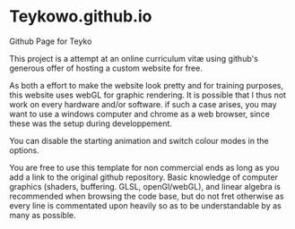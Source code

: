 # Teykowo.github.io
Github Page for Teyko

This project is a attempt at an online curriculum vitæ using github's generous offer of hosting a custom website for free.

As both a effort to make the website look pretty and for training purposes, this website uses webGL for graphic rendering.
It is possible that I thus not work on every hardware and/or software. if such a case arises, 
you may want to use a windows computer and chrome as a web browser, since these was the setup during developpement.

You can disable the starting animation and switch colour modes in the options.

You are free to use this template for non commercial ends as long as you add a link to the original github repository.
Basic knowledge of computer graphics (shaders, buffering. GLSL, openGl/webGL), and linear algebra is recommended when browsing the code base, 
but do not fret otherwise as every line is commentated upon heavily so as to be understandable by as many as possible.